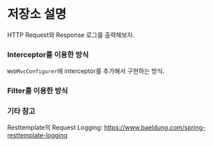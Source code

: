 # 저장소 설명
HTTP Request와 Response 로그를 출력해보자. 

### Interceptor를 이용한 방식
`WebMvcConfigurer`에 interceptor를 추가해서 구현하는 방식. 

### Filter를 이용한 방식

### 기타 참고
Resttemplate의 Request Logging: https://www.baeldung.com/spring-resttemplate-logging